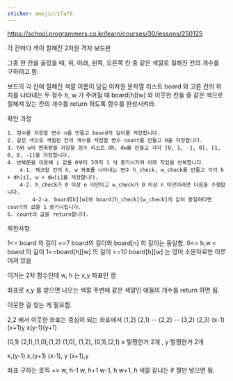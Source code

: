 ```yaml
---
sticker: emoji//1faf0
---
```

https://school.programmers.co.kr/learn/courses/30/lessons/250125

각 칸마다 색이 칠해진 2차원 격자 보드판

그중 한 칸을 골랐을 때, 위, 아래, 왼쪽, 오른쪽 칸 중 같은 색깔로 칠해진 칸의 개수를 구하려고 함.

보드의 각 칸에 칠해진 색깔 이름이 담김 이차원 문자열 리스트 board 와 고른 칸의 위치를 나타내는 두 정수 h, w 가 주어질 때 board\[h\]\[w\] 와 이웃한 칸들 중 같은 색으로 칠해져 있는 칸의 개수를 return 하도록 함수를 완성시켜라.

확인 과정
```
1. 정수를 저장할 변수 n을 만들고 board의 길이를 저장합니다.
2. 같은 색으로 색칠된 칸의 개수를 저장할 변수 count를 만들고 0을 저장합니다.
3. h와 w의 변화량을 저장할 정수 리스트 dh, dw를 만들고 각각 [0, 1, -1, 0], [1, 0, 0, -1]을 저장합니다.
4. 반복문을 이용해 i 값을 0부터 3까지 1 씩 증가시키며 아래 작업을 반복합니다.
    4-1. 체크할 칸의 h, w 좌표를 나타내는 변수 h_check, w_check를 만들고 각각 h + dh[i], w + dw[i]를 저장합니다.
    4-2. h_check가 0 이상 n 미만이고 w_check가 0 이상 n 미만이라면 다음을 수행합니다.
        4-2-a. board[h][w]와 board[h_check][w_check]의 값이 동일하다면 count의 값을 1 증가시킵니다.
5. count의 값을 return합니다.
```

제한사항

1<= board 의 길이 <=7
	board의 길이와 board[n] 의 길이는 동일함.
0<= h,w < board 의 길이
1<=board\[h\]\[w\] 의 길이 <=10
	board\[h\]\[w\] 는 영어 소문자로만 이루어져 있음


이거는 2차 함수인데
w, h 는 x,y 좌표인 셈

좌표로 x,y 를 받으면 나오는 색깔 주변에 같은 색깔인 애들의 개수를 return 하면 됨.

이웃한 걸 찾는 게 필요함.


2,2 에서 이웃한 좌표는 중심이 되는 좌표에서
(1,2) (2,1) -- (2,2) -- (3,2) (2,3)
(x-1)(x+1)y           x(y-1)(y+1)

(0,1) (2,1),(1,0),(1,2)
(1,0), (1,2), (0,1),(2,1)
x 멀쩡한거 2개 , y 멀쩡한거 2개

x,(y-1) x,(y+1)    (x-1), y  (x+1),y


좌표 구하는 로직 => w, h-1   w, h+1    w-1, h  w+1, h
색깔 같냐는 if 절만 넣으면 됨.





